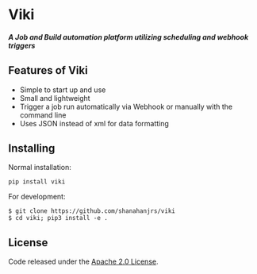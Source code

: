 # Viki
##### A Job and Build automation platform utilizing scheduling and webhook triggers

## Features of Viki
- Simple to start up and use
- Small and lightweight
- Trigger a job run automatically via Webhook or manually with the command line
- Uses JSON instead of xml for data formatting

## Installing
Normal installation:
```
pip install viki
```

For development:
```
$ git clone https://github.com/shanahanjrs/viki
$ cd viki; pip3 install -e .
```

## License

Code released under the [Apache 2.0 License](https://github.com/shanahanjrs/viki/blob/master/LICENSE.md).
